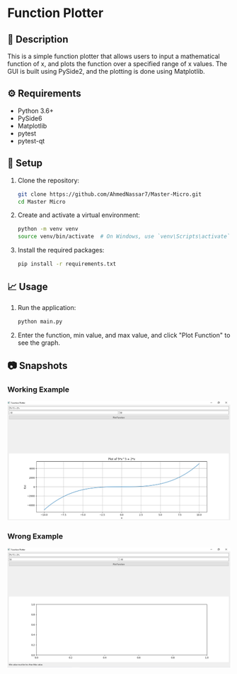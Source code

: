 # Function Plotter

## 📃 Description

This is a simple function plotter that allows users to input a mathematical function of x, and plots the function over a specified range of x values. The GUI is built using PySide2, and the plotting is done using Matplotlib.

## ⚙️ Requirements

- Python 3.6+
- PySide6
- Matplotlib
- pytest
- pytest-qt

## 🚀 Setup

1. Clone the repository:
    ```sh
    git clone https://github.com/AhmedNassar7/Master-Micro.git
    cd Master Micro
    ```

2. Create and activate a virtual environment:

    ```bash
    python -m venv venv
    source venv/bin/activate  # On Windows, use `venv\Scripts\activate`
    ```

3. Install the required packages:

    ```bash
    pip install -r requirements.txt
    ```

## 📈 Usage

1. Run the application:

    ```bash
    python main.py
    ```

2. Enter the function, min value, and max value, and click "Plot Function" to see the graph.

## 📷 Snapshots

### Working Example

![Working Example](examples/working_example.png)

### Wrong Example

![Wrong Example](examples/wrong_example.png)